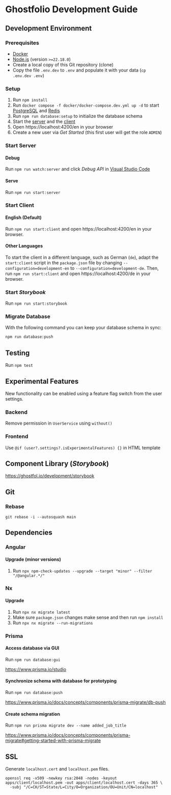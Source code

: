 # Ghostfolio Development Guide

## Development Environment

### Prerequisites

- [Docker](https://www.docker.com/products/docker-desktop)
- [Node.js](https://nodejs.org/en/download) (version `>=22.18.0`)
- Create a local copy of this Git repository (clone)
- Copy the file `.env.dev` to `.env` and populate it with your data (`cp .env.dev .env`)

### Setup

1. Run `npm install`
1. Run `docker compose -f docker/docker-compose.dev.yml up -d` to start [PostgreSQL](https://www.postgresql.org) and [Redis](https://redis.io)
1. Run `npm run database:setup` to initialize the database schema
1. Start the [server](#start-server) and the [client](#start-client)
1. Open https://localhost:4200/en in your browser
1. Create a new user via _Get Started_ (this first user will get the role `ADMIN`)

### Start Server

#### Debug

Run `npm run watch:server` and click _Debug API_ in [Visual Studio Code](https://code.visualstudio.com)

#### Serve

Run `npm run start:server`

### Start Client

#### English (Default)

Run `npm run start:client` and open https://localhost:4200/en in your browser.

#### Other Languages

To start the client in a different language, such as German (`de`), adapt the `start:client` script in the `package.json` file by changing `--configuration=development-en` to `--configuration=development-de`. Then, run `npm run start:client` and open https://localhost:4200/de in your browser.

### Start _Storybook_

Run `npm run start:storybook`

### Migrate Database

With the following command you can keep your database schema in sync:

```bash
npm run database:push
```

## Testing

Run `npm test`

## Experimental Features

New functionality can be enabled using a feature flag switch from the user settings.

### Backend

Remove permission in `UserService` using `without()`

### Frontend

Use `@if (user?.settings?.isExperimentalFeatures) {}` in HTML template

## Component Library (_Storybook_)

https://ghostfol.io/development/storybook

## Git

### Rebase

`git rebase -i --autosquash main`

## Dependencies

### Angular

#### Upgrade (minor versions)

1. Run `npx npm-check-updates --upgrade --target "minor" --filter "/@angular.*/"`

### Nx

#### Upgrade

1. Run `npx nx migrate latest`
1. Make sure `package.json` changes make sense and then run `npm install`
1. Run `npx nx migrate --run-migrations`

### Prisma

#### Access database via GUI

Run `npm run database:gui`

https://www.prisma.io/studio

#### Synchronize schema with database for prototyping

Run `npm run database:push`

https://www.prisma.io/docs/concepts/components/prisma-migrate/db-push

#### Create schema migration

Run `npm run prisma migrate dev --name added_job_title`

https://www.prisma.io/docs/concepts/components/prisma-migrate#getting-started-with-prisma-migrate

## SSL

Generate `localhost.cert` and `localhost.pem` files.

```
openssl req -x509 -newkey rsa:2048 -nodes -keyout apps/client/localhost.pem -out apps/client/localhost.cert -days 365 \
  -subj "/C=CH/ST=State/L=City/O=Organization/OU=Unit/CN=localhost"
```
